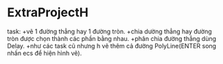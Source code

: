 # ExtraProjectH
task:
+vẽ 1 đường thẳng hay 1 đường tròn.
+chia dường thẳng hay đường tròn được chọn thành các phần bằng nhau.
+phân chia đường thẳng dùng Delay.
+như các task cũ nhưng h vẽ thêm cả đường PolyLine(ENTER song nhấn ecs để hiện hình vẽ).

